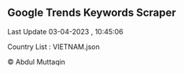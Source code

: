 

## Google Trends Keywords Scraper 
 
Last Update 03-04-2023 , 10:45:06

Country List :
VIETNAM.json



© Abdul Muttaqin 
